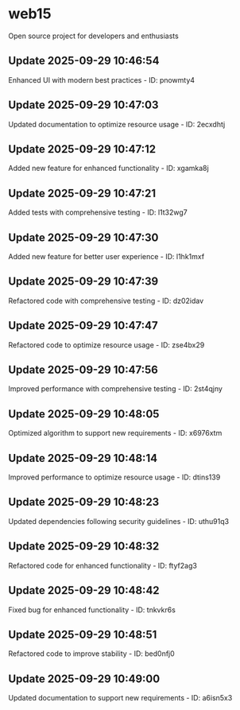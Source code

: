 # web15
Open source project for developers and enthusiasts

## Update 2025-09-29 10:46:54
Enhanced UI with modern best practices - ID: pnowmty4


## Update 2025-09-29 10:47:03
Updated documentation to optimize resource usage - ID: 2ecxdhtj


## Update 2025-09-29 10:47:12
Added new feature for enhanced functionality - ID: xgamka8j


## Update 2025-09-29 10:47:21
Added tests with comprehensive testing - ID: l1t32wg7


## Update 2025-09-29 10:47:30
Added new feature for better user experience - ID: l1hk1mxf


## Update 2025-09-29 10:47:39
Refactored code with comprehensive testing - ID: dz02idav


## Update 2025-09-29 10:47:47
Refactored code to optimize resource usage - ID: zse4bx29


## Update 2025-09-29 10:47:56
Improved performance with comprehensive testing - ID: 2st4qjny


## Update 2025-09-29 10:48:05
Optimized algorithm to support new requirements - ID: x6976xtm


## Update 2025-09-29 10:48:14
Improved performance to optimize resource usage - ID: dtins139


## Update 2025-09-29 10:48:23
Updated dependencies following security guidelines - ID: uthu91q3


## Update 2025-09-29 10:48:32
Refactored code for enhanced functionality - ID: ftyf2ag3


## Update 2025-09-29 10:48:42
Fixed bug for enhanced functionality - ID: tnkvkr6s


## Update 2025-09-29 10:48:51
Refactored code to improve stability - ID: bed0nfj0


## Update 2025-09-29 10:49:00
Updated documentation to support new requirements - ID: a6isn5x3


